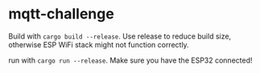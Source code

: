 # mqtt-challenge

Build with `cargo build --release`. Use release to reduce build size, otherwise ESP WiFi stack might not function correctly.

run with `cargo run --release`. Make sure you have the ESP32 connected!
